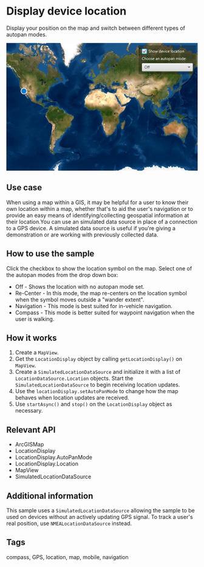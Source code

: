 # Display device location

Display your position on the map and switch between different types of autopan modes.

![Image of display device location](DisplayDeviceLocation.png)

## Use case

When using a map within a GIS, it may be helpful for a user to know their own location within a map, whether that's to aid the user's navigation or to provide an easy means of identifying/collecting geospatial information at their location.You can use an simulated data source in place of a connection to a GPS device. A simulated data source is useful if you're giving a demonstration or are working with previously collected data.

## How to use the sample

Click the checkbox to show the location symbol on the map. Select one of the autopan modes from the drop down box:

* Off - Shows the location with no autopan mode set.
* Re-Center - In this mode, the map re-centers on the location symbol when the symbol moves outside a "wander extent".
* Navigation -  This mode is best suited for in-vehicle navigation.
* Compass - This mode is better suited for waypoint navigation when the user is walking.

## How it works

1. Create a `MapView`.
2. Get the `LocationDisplay` object by calling `getLocationDisplay()` on `MapView`.
2. Create a `SimulatedLocationDataSource` and initialize it with a list of `LocationDataSource.Location` objects. Start the `SimulatedLocationDataSource` to begin receiving location updates.
3. Use the `locationDisplay.setAutoPanMode` to change how the map behaves when location updates are received.
4. Use `startAsync()` and `stop()` on the `LocationDisplay` object as necessary. 

## Relevant API

* ArcGISMap
* LocationDisplay
* LocationDisplay.AutoPanMode
* LocationDisplay.Location
* MapView
* SimulatedLocationDataSource

## Additional information

This sample uses a `SimulatedLocationDataSource` allowing the sample to be used on devices without an actively updating GPS signal. To track a user's real position, use `NMEALocationDataSource` instead. 

## Tags

compass, GPS, location, map, mobile, navigation